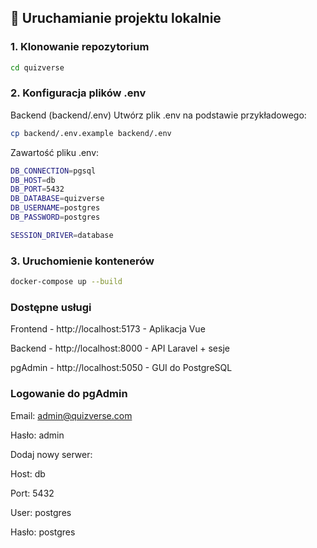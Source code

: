 ## 🚀 Uruchamianie projektu lokalnie

### 1. Klonowanie repozytorium

```bash
cd quizverse
```

### 2. Konfiguracja plików .env

Backend (backend/.env)
Utwórz plik .env na podstawie przykładowego:

```bash
cp backend/.env.example backend/.env
```
Zawartość pliku .env:

```bash
DB_CONNECTION=pgsql
DB_HOST=db
DB_PORT=5432
DB_DATABASE=quizverse
DB_USERNAME=postgres
DB_PASSWORD=postgres

SESSION_DRIVER=database
```

### 3. Uruchomienie kontenerów

```bash
docker-compose up --build
```

### Dostępne usługi

Frontend - http://localhost:5173 - Aplikacja Vue

Backend	- http://localhost:8000 - API Laravel + sesje

pgAdmin	- http://localhost:5050 - GUI do PostgreSQL


### Logowanie do pgAdmin

Email: admin@quizverse.com

Hasło: admin


Dodaj nowy serwer:

Host: db

Port: 5432

User: postgres

Hasło: postgres